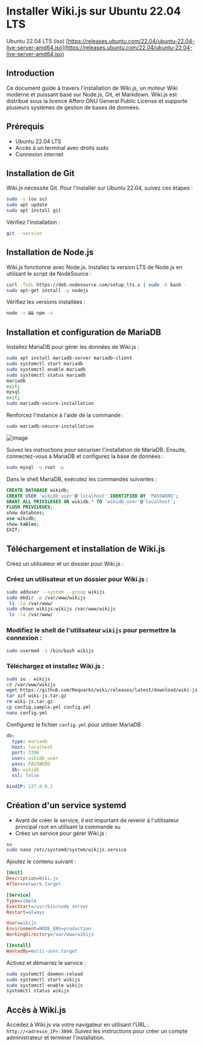# Installer Wiki.js sur Ubuntu 22.04 LTS

Ubuntu 22.04 LTS (iso)
[https://releases.ubuntu.com/22.04/ubuntu-22.04-live-server-amd64.iso](https://releases.ubuntu.com/22.04/ubuntu-22.04-live-server-amd64.iso)

## Introduction

Ce document guide à travers l'installation de Wiki.js, un moteur Wiki moderne et puissant basé sur Node.js, Git, et Markdown. Wiki.js est distribué sous la licence Affero GNU General Public License et supporte plusieurs systèmes de gestion de bases de données.

## Prérequis

- Ubuntu 22.04 LTS
- Accès à un terminal avec droits sudo
- Connexion internet

## Installation de Git

Wiki.js nécessite Git. Pour l'installer sur Ubuntu 22.04, suivez ces étapes :

```bash
sudo -s (ou su)
sudo apt update
sudo apt install git
```

Vérifiez l'installation :

```bash
git --version
```

## Installation de Node.js

Wiki.js fonctionne avec Node.js. Installez la version LTS de Node.js en utilisant le script de NodeSource :

```bash
curl -fsSL https://deb.nodesource.com/setup_lts.x | sudo -E bash -
sudo apt-get install -y nodejs
```

Vérifiez les versions installées :

```bash
node -v && npm -v
```

## Installation et configuration de MariaDB

Installez MariaDB pour gérer les données de Wiki.js :

```bash
sudo apt install mariadb-server mariadb-client
sudo systemctl start mariadb
sudo systemctl enable mariadb
sudo systemctl status mariadb
mariadb
exit;
mysql
exit;
sudo mariadb-secure-installation
```

Renforcez l'instance à l'aide de la commande :

```bash
sudo mariadb-secure-installation
```

![image](https://github.com/user-attachments/assets/3019525a-f7aa-4399-b070-07d971a9e44f)



Suivez les instructions pour sécuriser l'installation de MariaDB. Ensuite, connectez-vous à MariaDB et configurez la base de données :

```bash
sudo mysql -u root -p
```

Dans le shell MariaDB, exécutez les commandes suivantes :

```sql
CREATE DATABASE wikidb;
CREATE USER 'wikidb_user'@'localhost' IDENTIFIED BY 'PASSWORD';
GRANT ALL PRIVILEGES ON wikidb.* TO 'wikidb_user'@'localhost';
FLUSH PRIVILEGES;
show databses;
use wikidb;
show tables;
EXIT;
```

## Téléchargement et installation de Wiki.js

Créez un utilisateur et un dossier pour Wiki.js :

### Créez un utilisateur et un dossier pour Wiki.js :

```sh
sudo adduser --system --group wikijs
sudo mkdir -p /var/www/wikijs
 ls -la /var/www/
sudo chown wikijs:wikijs /var/www/wikijs
 ls -la /var/www/
```

### Modifiez le shell de l'utilisateur `wikijs` pour permettre la connexion :

```sh
sudo usermod -s /bin/bash wikijs
```

### Téléchargez et installez Wiki.js :

```sh
sudo su - wikijs
cd /var/www/wikijs
wget https://github.com/Requarks/wiki/releases/latest/download/wiki-js.tar.gz
tar xzf wiki-js.tar.gz
rm wiki-js.tar.gz
cp config.sample.yml config.yml
nano config.yml
```

Configurez le fichier `config.yml` pour utiliser MariaDB :

```yaml
db:
  type: mariadb
  host: localhost
  port: 3306
  user: wikidb_user
  pass: PASSWORD
  db: wikidb
  ssl: false

bindIP: 127.0.0.1
```

## Création d'un service systemd

- Avant de créer le service, il est important de revenir à l'utilisateur principal root en utilisant la commande su
- Créez un service pour gérer Wiki.js :

```bash
su
sudo nano /etc/systemd/system/wikijs.service
```

Ajoutez le contenu suivant :

```ini
[Unit]
Description=Wiki.js
After=network.target

[Service]
Type=simple
ExecStart=/usr/bin/node server
Restart=always

User=wikijs
Environment=NODE_ENV=production
WorkingDirectory=/var/www/wikijs

[Install]
WantedBy=multi-user.target
```

Activez et démarrez le service :

```bash
sudo systemctl daemon-reload
sudo systemctl start wikijs
sudo systemctl enable wikijs
systemctl status wikijs
```

## Accès à Wiki.js

Accédez à Wiki.js via votre navigateur en utilisant l'URL : `http://<adresse_IP>:3000`. Suivez les instructions pour créer un compte administrateur et terminer l'installation.
